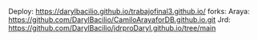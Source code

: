 Deploy: https://darylbacilio.github.io/trabajofinal3.github.io/
forks: 
Araya: https://github.com/DarylBacilio/CamiloArayaforDB.github.io.git
Jrd: https://github.com/DarylBacilio/jdrproDaryl.github.io/tree/main

